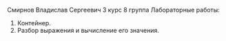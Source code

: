Смирнов Владислав Сергеевич 3 курс 8 группа
Лабораторные работы:
1. Контейнер.
2. Разбор выражения и вычисление его значения.
